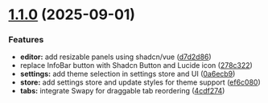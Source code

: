 # [1.1.0](https://github.com/Bartek-Nowak/MarkIt/compare/v1.0.0...v1.1.0) (2025-09-01)


### Features

* **editor:** add resizable panels using shadcn/vue ([d7d2d86](https://github.com/Bartek-Nowak/MarkIt/commit/d7d2d86b376368a7b312f6ceaa7fa7bd971f52e4))
* replace InfoBar button with Shadcn Button and Lucide icon ([278c322](https://github.com/Bartek-Nowak/MarkIt/commit/278c3222139874238cc5bc967d88c35115d148fe))
* **settings:** add theme selection in settings store and UI ([0a6ecb9](https://github.com/Bartek-Nowak/MarkIt/commit/0a6ecb9bdcec3549884cc4b8d16d4f661b67a340))
* **store:** add settings store and update styles for theme support ([ef6c080](https://github.com/Bartek-Nowak/MarkIt/commit/ef6c080d0a3dde472989e3a71ead551130be350a))
* **tabs:** integrate Swapy for draggable tab reordering ([4cdf274](https://github.com/Bartek-Nowak/MarkIt/commit/4cdf274db00381c9213bdf20947fe5ace0d6c33d))

